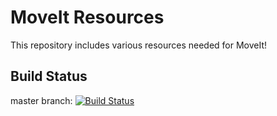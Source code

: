 MoveIt Resources
================

This repository includes various resources needed for MoveIt!

## Build Status

master branch: [![Build Status](https://travis-ci.org/ros-planning/moveit_resources.png?branch=master)](https://travis-ci.org/ros-planning/moveit_resources)
